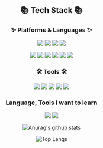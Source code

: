 <div align="center">

## 📚 Tech Stack 📚
  
### ✨ Platforms & Languages ✨


<p>
  <image src="https://img.shields.io/badge/Python-3776AB?style=flat-square&logo=Python&logoColor=white"/>
    <image src="https://img.shields.io/badge/apachekafka-231F20?style=flat-square&logo=apachekafka&logoColor=white"/>
      <image src="https://img.shields.io/badge/Fastapi-009688?style=flat-square&logo=fastapi&logoColor=white"/>
    <image src="https://img.shields.io/badge/Flask-000000?style=flat-square&logo=flask&logoColor=white"/>
</p>
<p>
  <image src="https://img.shields.io/badge/React-61DAFB?style=flat-square&logo=React&logoColor=white"/>
<image src="https://img.shields.io/badge/Javascript-black?style=flat-square&logo=javascript&logoColor=white">
  <image src="https://img.shields.io/badge/Typescript-3178C6?style=flat-square&logo=typescript&logoColor=white">
  <image src="https://img.shields.io/badge/Android-brightgreen?style=flat-square&logo=Android&logoColor=white">
  <image src="https://img.shields.io/badge/postgresql-4169E1?style=flat-square&logo=postgresql&logoColor=white">
  <image src="https://img.shields.io/badge/Azure-0078D4?style=flat-square&logo=microsoftazure&logoColor=white">
</p>


### 🛠 Tools 🛠
<p>
  <image src="https://img.shields.io/badge/Visual Studio Code-007ACC?style=flat-square&logo=visualstudiocode&logoColor=white"/>
  <image src="https://img.shields.io/badge/Pycharm-000000?style=flat-square&logo=pycharm&logoColor=white"/>
  <image src="https://img.shields.io/badge/Figma-F24E1E?style=flat-square&logo=figma&logoColor=white"/>
  <image src="https://img.shields.io/badge/Postman-FF6C37?style=flat-square&logo=postman&logoColor=white">
    <image src="https://img.shields.io/badge/Jenkins-D24939?style=flat-square&logo=jenkins&logoColor=white"/>
</p>
  
### Language, Tools I want to learn

  <p>
<image src="https://img.shields.io/badge/Django-092E20?style=flat-square&logo=Django&logoColor=white"/>
<image src="https://img.shields.io/badge/AWS-232F3E?style=flat-square&logo=AmazonAWS&logoColor=white"/>
  </p>
  
[![Anurag's github stats](https://github-readme-stats.vercel.app/api?username=wowso&hide=contribs,prs)](https://github.com/anuraghazra/github-readme-stats)
</br>

![Top Langs](https://github-readme-stats.vercel.app/api/top-langs/?username=wowso&layout=compact)
<!--
**Wowso/Wowso** is a ✨ _special_ ✨ repository because its `README.md` (this file) appears on your GitHub profile.

Here are some ideas to get you started:

- 🔭 I’m currently working on ...
- 🌱 I’m currently learning ...
- 👯 I’m looking to collaborate on ...
- 🤔 I’m looking for help with ...
- 💬 Ask me about ...
- 📫 How to reach me: ...
- 😄 Pronouns: ...
- ⚡ Fun fact: ...
-->

</div>
